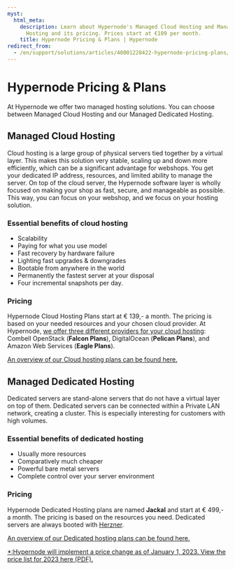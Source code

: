 ```yaml
---
myst:
  html_meta:
    description: Learn about Hypernode's Managed Cloud Hosting and Managed Dedicated
      Hosting and its pricing. Prices start at €109 per month.
    title: Hypernode Pricing & Plans | Hypernode
redirect_from:
  - /en/support/solutions/articles/48001228422-hypernode-pricing-plans/
---
```


<!-- source: https://support.hypernode.com/en/support/solutions/articles/48001228422-hypernode-pricing-plans/ -->

# Hypernode Pricing & Plans

At Hypernode we offer two managed hosting solutions. You can choose between Managed Cloud Hosting and our Managed Dedicated Hosting.

## Managed Cloud Hosting

Cloud hosting is a large group of physical servers tied together by a virtual layer. This makes this solution very stable, scaling up and down more efficiently, which can be a significant advantage for webshops. You get your dedicated IP address, resources, and limited ability to manage the server. On top of the cloud server, the Hypernode software layer is wholly focused on making your shop as fast, secure, and manageable as possible. This way, you can focus on your webshop, and we focus on your hosting solution.

### Essential benefits of cloud hosting

- Scalability
- Paying for what you use model
- Fast recovery by hardware failure
- Lighting fast upgrades & downgrades
- Bootable from anywhere in the world
- Permanently the fastest server at your disposal
- Four incremental snapshots per day.

### Pricing

Hypernode Cloud Hosting Plans start at € 139,- a month. The pricing is based on your needed resources and your chosen cloud provider. At Hypernode, [we offer three different providers for your cloud hosting](which-cloud-providers-do-we-use.md): Combell OpenStack (**Falcon Plans**), DigitalOcean (**Pelican Plans**), and Amazon Web Services (**Eagle Plans**).

[An overview of our Cloud hosting plans can be found here.](https://www.hypernode.com/en/cloud-hosting/#plans)

## Managed Dedicated Hosting

Dedicated servers are stand-alone servers that do not have a virtual layer on top of them. Dedicated servers can be connected within a Private LAN network, creating a cluster. This is especially interesting for customers with high volumes.

### Essential benefits of dedicated hosting

- Usually more resources
- Comparatively much cheaper
- Powerful bare metal servers
- Complete control over your server environment

### Pricing

Hypernode Dedicated Hosting plans are named **Jackal** and start at € 499,- a month. The pricing is based on the resources you need. Dedicated servers are always booted with [Herzner](https://www.hetzner.com/).

[An overview of our Dedicated hosting plans can be found here.](https://www.hypernode.com/en/dedicated-hosting/#pricing-table)

[\*:Hypernode will implement a price change as of January 1, 2023. View the price list for 2023 here (PDF).](https://www.hypernode.com/wp-content/uploads/2022/12/Hypernode-Price-Overview-2023.pdf)
